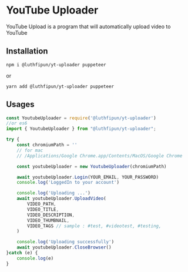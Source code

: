 # YouTube Uploader

YouTube Upload is a program that will automatically upload video to YouTube

## Installation
```shell
npm i @luthfipun/yt-uploader puppeteer
```
or
```shell
yarn add @luthfipun/yt-uploader puppeteer
```

## Usages

```js
const YoutubeUploader = require('@luthfipun/yt-uploader')
//or es6
import { YoutubeUploader } from "@luthfipun/yt-uploader";

try {
    const chromiumPath = ''
    // for mac
    // /Applications/Google Chrome.app/Contents/MacOS/Google Chrome

    const youtubeUploader = new YoutubeUploader(chromiumPath)

    await youtubeUploader.Login(YOUR_EMAIL, YOUR_PASSWORD)
    console.log('LoggedIn to your account')

    console.log('Uploading ...')
    await youtubeUploader.UploadVideo(
        VIDEO_PATH,
        VIDEO_TITLE,
        VIDEO_DESCRIPTION,
        VIDEO_THUMBNAIL,
        VIDEO_TAGS // sample : #test, #videotest, #testing,
    )

    console.log('Uploading successfully')
    await youtubeUploader.CloseBrowser()
}catch (e) {
    console.log(e)
}
```
